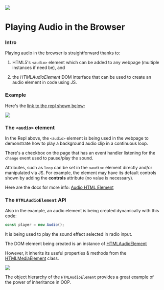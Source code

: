 <img src="https://i.imgur.com/Ae7LmVX.jpg">

# Playing Audio in the Browser

### Intro

Playing audio in the browser is straightforward thanks to:

1. HTML5's `<audio>` element which can be added to any webpage (multiple instances if need be), and

2. the _HTMLAudioElement_ DOM interface that can be used to create an audio element in code using JS.

### Example

Here's the [link to the repl shown below](https://repl.it/@jim_clark/Playing-Audio-in-the-Browser):

<img src="https://i.imgur.com/MI0yTHs.png">


### The `<audio>` element

In the Repl above, the `<audio>` element is being used in the webpage to demonstrate how to play a background audio clip in a continuous loop.

There's a checkbox on the page that has an event handler listening for the `change` event used to pause/play the sound.

Attributes, such as `loop` can be set in the `<audio>` element directly and/or manipulated via JS. For example, the element may have its default controls shown by adding the **controls** attribute (no value is necessary).

Here are the docs for more info: [Audio HTML Element](https://developer.mozilla.org/en-US/docs/Web/HTML/Element/audio)

### The `HTMLAudioElement` API

Also in the example, an audio element is being created dynamically with this code:

```js
const player = new Audio();
```

It is being used to play the sound effect selected in radio input.

The DOM element being created is an instance of [HTMLAudioElement](https://developer.mozilla.org/en-US/docs/Web/API/HTMLAudioElement)

However, it inherits its useful properties & methods from the [HTMLMediaElement](https://developer.mozilla.org/en-US/docs/Web/API/HTMLMediaElement) class.

<img src="https://i.imgur.com/erzfdzx.png">

The object hierarchy of the `HTMLAudioElement` provides a great example of the power of inheritance in OOP.
